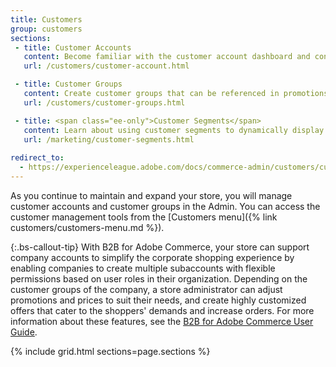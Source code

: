 ```yaml
---
title: Customers
group: customers
sections:
 - title: Customer Accounts
   content: Become familiar with the customer account dashboard and configure customer accounts according to your preference.
   url: /customers/customer-account.html

 - title: Customer Groups
   content: Create customer groups that can be referenced in promotions and tax classes.
   url: /customers/customer-groups.html

 - title: <span class="ee-only">Customer Segments</span>
   content: Learn about using customer segments to dynamically display content and promotions to specific customers, based on properties such as customer address, order history, shopping cart contents, and so on.
   url: /marketing/customer-segments.html
   
redirect_to:
  - https://experienceleague.adobe.com/docs/commerce-admin/customers/customers-introduction.html
---
```


As you continue to maintain and expand your store, you will manage customer accounts and customer groups in the Admin. You can access the customer management tools from the [Customers menu]({% link customers/customers-menu.md %}).

{:.bs-callout-tip}
With B2B for Adobe Commerce, your store can support company accounts to simplify the corporate shopping experience by enabling companies to create multiple subaccounts with flexible permissions based on user roles in their organization. Depending on the customer groups of the company, a store administrator can adjust promotions and prices to suit their needs, and create highly customized offers that cater to the shoppers' demands and increase orders. For more information about  these features, see the [B2B for Adobe Commerce User Guide](https://experienceleague.adobe.com/docs/commerce-admin/b2b/companies/account-companies.html).

{% include grid.html sections=page.sections %}